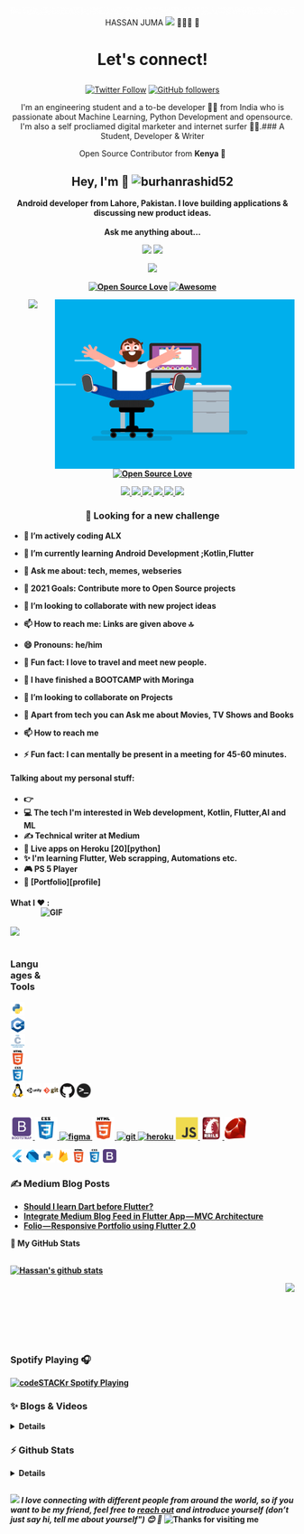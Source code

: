 #

<div align="center">

![Hello](Hello.gif)
HASSAN JUMA <img src="https://media.giphy.com/media/hvRJCLFzcasrR4ia7z/giphy.gif" width="25px"> 👩🏼‍💻 👋

<h1><p align="center">Let's connect!</p></h1>

[![Twitter Follow](https://img.shields.io/twitter/follow/okothhassanjuma?style=social)](https://twitter.com/intent/follow?screen_name=okothhassanjuma) [![GitHub followers](https://img.shields.io/github/followers/HASSAN1A?label=Follow&style=social)](https://github.com/HASSAN1A/?tab=follow)

I'm an engineering student and a to-be developer 👨‍💻 from India who is passionate about Machine Learning, Python Development and opensource. I'm also a self procliamed digital marketer and internet surfer 🏄‍♂️.### A Student, Developer & Writer

Open Source Contributor from <b>Kenya<b> 💚

## Hey, I'm 👋 <a align="left"> <img src="https://visitor-badge.glitch.me/badge?page_id=shoaibkakal.visitor-badge" alt="burhanrashid52" /> </a>

Android developer from Lahore, Pakistan. I love building applications & discussing new product ideas.
<br/>
<br/>
Ask me anything about...

<img src='https://img.shields.io/badge/Android-3DDC84?logo=android&logoColor=white&style=for-the-badge' height='25'/> <img src='https://img.shields.io/badge/kotlin-%230095D5.svg?&style=for-the-badge&logo=kotlin&logoColor=white' height='25'/>

![](https://visitor-badge.glitch.me/badge?page_id=m-HASSAN1A.HASSAN1A)

[![Open Source Love](https://badges.frapsoft.com/os/v2/open-source.svg?v=103)](https://github.com/HASSAN1A)
[![Awesome](https://cdn.rawgit.com/sindresorhus/awesome/d7305f38d29fed78fa85652e3a63e154dd8e8829/media/badge.svg)](https://github.com/HASSAN1A)

<img align="right" height="300" width="425" alt="" src="https://raw.githubusercontent.com/imanishbarnwal/imanishbarnwal/master/coder.gif" />

![](https://komarev.com/ghpvc/?username=imanishbarnwal&style=plastic)
[![Open Source Love](https://badges.frapsoft.com/os/v2/open-source.svg?v=103)](https://github.com/HASSAN1A)

<a href="https://twitter.com/okothhassanjuma">
    <img src="https://img.shields.io/badge/Twitter-1DA1F2?style=for-the-badge&logo=twitter&logoColor=white" />
</a>

<a href="https://www.instagram.com/hassan_.o_juma/">
    <img src="https://img.shields.io/badge/Instagram-E4405F?style=for-the-badge&logo=instagram&logoColor=white" />
</a>

<a href="https://www.linkedin.com/in/hassan-juma-b0a530101/">
    <img src="https://img.shields.io/badge/linkedin-%230077B5.svg?&style=for-the-badge&logo=linkedin&logoColor=white" />
</a>

<a href="https://hassan.medium.com/">
    <img src="https://img.shields.io/badge/Medium-12100E?style=for-the-badge&logo=medium&logoColor=white" />
</a>

<a href="https://www.facebook.com/juma.hassan.50">
    <img src="https://img.shields.io/badge/Facebook-1877F2?style=for-the-badge&logo=facebook&logoColor=white" />
</a>

<a href="https://stackoverflow.com/users/14121794/hassan-juma">
    <img src="https://img.shields.io/badge/Stack_Overflow-FE7A16?style=for-the-badge&logo=stack-overflow&logoColor=white" />
</a>
</div>
<h3 align="center">📌 Looking for a new challenge </h3>

- 🔭 I’m actively coding ALX
- 🌱 I’m currently learning Android Development ;Kotlin,Flutter
- 💬 Ask me about: tech, memes, webseries
- 🥅 2021 Goals: Contribute more to Open Source projects
- 👯 I’m looking to collaborate with new project ideas
- 📫 How to reach me: Links are given above 🔝
- 😄 Pronouns: he/him
- 🤪 Fun fact: I love to travel and meet new people.

- 🔭 I have finished a BOOTCAMP with Moringa
- 👯 I’m looking to collaborate on Projects
- 💬 Apart from tech you can Ask me about Movies, TV Shows and Books
- 📫 How to reach me
- ⚡ Fun fact: I can mentally be present in a meeting for 45-60 minutes.

#### Talking about my personal stuff:

- 👉
- 💻 The tech I'm interested in Web development, Kotlin, Flutter,AI and ML
- ✍ Technical writer at Medium
- 📱 Live apps on Heroku [20][python]
- ✨ I'm learning Flutter, Web scrapping, Automations etc.
- 🎮 PS 5 Player
- 📄 [Portfolio][profile]

<h4> What I ❤️ :

<img align="right" alt="GIF" src="https://github.com/abhisheknaiidu/abhisheknaiidu/blob/master/code.gif?raw=true" width="450" height="300" />

<br/>
<br/>
<br/>
<img align="left" src="https://github-readme-stats.vercel.app/api?username=HASSAN1A&show_icons=true&title_color=fff&icon_color=79ff97&text_color=9f9f9f&bg_color=151515"/>

<br/>
<br/>

### Languages & Tools

<p align="left"><code><img height="25" src="https://raw.githubusercontent.com/github/explore/80688e429a7d4ef2fca1e82350fe8e3517d3494d/topics/python/python.png"></code>
<code><img height="26" src="https://raw.githubusercontent.com/github/explore/5c058a388828bb5fde0bcafd4bc867b5bb3f26f3/topics/cpp/cpp.png"></code>
<code><img height="26" src="https://raw.githubusercontent.com/github/explore/80688e429a7d4ef2fca1e82350fe8e3517d3494d/topics/c/c.png"></code>
<code><img height="26" src="https://raw.githubusercontent.com/github/explore/80688e429a7d4ef2fca1e82350fe8e3517d3494d/topics/html/html.png"></code>
<code><img height="26" src="https://raw.githubusercontent.com/github/explore/80688e429a7d4ef2fca1e82350fe8e3517d3494d/topics/css/css.png"></code>
<code><img height="26" src="https://raw.githubusercontent.com/github/explore/80688e429a7d4ef2fca1e82350fe8e3517d3494d/topics/linux/linux.png"></code>
  <code><img height="26" src="https://raw.githubusercontent.com/github/explore/80688e429a7d4ef2fca1e82350fe8e3517d3494d/topics/unity/unity.png"></code>
<code><img height="26" src="https://raw.githubusercontent.com/github/explore/80688e429a7d4ef2fca1e82350fe8e3517d3494d/topics/git/git.png"></code>
<code><img height="26" src="https://raw.githubusercontent.com/github/explore/78df643247d429f6cc873026c0622819ad797942/topics/github/github.png"></code>
<code><img height="26" src="https://raw.githubusercontent.com/github/explore/80688e429a7d4ef2fca1e82350fe8e3517d3494d/topics/terminal/terminal.png"></code></p></br>

<a href="https://getbootstrap.com" target="_blank" margin-left="40px"> 
<img src="https://raw.githubusercontent.com/devicons/devicon/master/icons/bootstrap/bootstrap-plain-wordmark.svg" alt="bootstrap" width="40" height="40"/> </a> <a href="https://www.w3schools.com/css/" target="_blank"> <img src="https://raw.githubusercontent.com/devicons/devicon/master/icons/css3/css3-original-wordmark.svg" alt="css3" width="40" height="40"/> </a> <a href="https://www.figma.com/" target="_blank"> <img src="https://www.vectorlogo.zone/logos/figma/figma-icon.svg" alt="figma" width="40" height="40"/> </a><a href="https://www.w3.org/html/" target="_blank"> <img src="https://raw.githubusercontent.com/devicons/devicon/master/icons/html5/html5-original-wordmark.svg" alt="html5" width="40" height="40"/> </a><a href="https://git-scm.com/" target="_blank"> <img src="https://www.vectorlogo.zone/logos/git-scm/git-scm-icon.svg" alt="git" width="40" height="40"/> </a> <a href="https://heroku.com" target="_blank"> <img src="https://www.vectorlogo.zone/logos/heroku/heroku-icon.svg" alt="heroku" width="40" height="40"/> </a>  <a href="https://developer.mozilla.org/en-US/docs/Web/JavaScript" target="_blank"> <img src="https://raw.githubusercontent.com/devicons/devicon/master/icons/javascript/javascript-original.svg" alt="javascript" width="40" height="40"/> </a> <a href="https://rubyonrails.org" target="_blank"> <img src="https://raw.githubusercontent.com/devicons/devicon/master/icons/rails/rails-original-wordmark.svg" alt="rails" width="40" height="40"/> </a> <a href="https://www.ruby-lang.org/en/" target="_blank"> <img src="https://raw.githubusercontent.com/devicons/devicon/master/icons/ruby/ruby-original.svg" alt="ruby" width="40" height="40"/> </a> </p>
</h4>

<code><img width=24px src="https://raw.githubusercontent.com/github/explore/80688e429a7d4ef2fca1e82350fe8e3517d3494d/topics/flutter/flutter.png"></code>
<code><img width=24px src="https://raw.githubusercontent.com/github/explore/80688e429a7d4ef2fca1e82350fe8e3517d3494d/topics/dart/dart.png"></code>
<code><img width=24px src="https://raw.githubusercontent.com/github/explore/80688e429a7d4ef2fca1e82350fe8e3517d3494d/topics/python/python.png"></code>
<code><img width=24px src="https://raw.githubusercontent.com/github/explore/80688e429a7d4ef2fca1e82350fe8e3517d3494d/topics/firebase/firebase.png"></code>
<code><img width=24px src="https://raw.githubusercontent.com/github/explore/80688e429a7d4ef2fca1e82350fe8e3517d3494d/topics/html/html.png"></code>
<code><img width=24px src="https://raw.githubusercontent.com/github/explore/80688e429a7d4ef2fca1e82350fe8e3517d3494d/topics/css/css.png"></code>
<code><img width=24px src="https://raw.githubusercontent.com/github/explore/80688e429a7d4ef2fca1e82350fe8e3517d3494d/topics/bootstrap/bootstrap.png"></code>

### ✍ Medium Blog Posts

<!-- BLOG-POST-LIST:START -->
- [Should I learn Dart before Flutter?](https://itnext.io/should-i-learn-dart-before-flutter-55893ab9ca84?source=rss-198dec8dcf4a------2)
- [Integrate Medium Blog Feed in Flutter App — MVC Architecture](https://itnext.io/integrate-medium-blog-feed-in-flutter-app-mvc-architecture-3e0b3c90bfa3?source=rss-198dec8dcf4a------2)
- [Folio — Responsive Portfolio using Flutter 2.0](https://itnext.io/folio-responsive-portfolio-using-flutter-2-0-86ae3e6cce4f?source=rss-198dec8dcf4a------2)
<!-- BLOG-POST-LIST:END -->

<summary>📝 My GitHub Stats</summary>
<br>

[![Hassan's github stats](https://github-readme-stats.vercel.app/api?username=HASSAN1A&theme=gotham)](https://github.com/HASSAN1A/github-readme-stats)

<a href="https://github.com/iampawan">
  <img align="right" src="https://github-readme-stats.vercel.app/api/top-langs/?username=HASSAN1A&theme=tokyonight&hide_langs_below=1" />
</a>
<br/>
<br/>
<br/>
<br/>
<br/>
<br/>

### Spotify Playing 🎧

[<img src="https://now-playing-codestackr.vercel.app/api/spotify-playing" alt="codeSTACKr Spotify Playing" width="350" />](https://open.spotify.com/user/ykstv4r8kvi00hlge7sw84jk1)

### ✨ Blogs & Videos

<details>

#### 📕 Latest Blog Posts

<!-- BLOG-POST-LIST:START -->

- [CovidOff | Covid19 Lead Generation Platform](https://blogs.manishbarnwal.tech/covidoff)
- [My Experience In MLH Local Hack Day: Build | Tech-Bubble](https://dev.to/HASSAN1A/my-experience-in-mlh-local-hack-day-build-tech-bubble-39al)
- [My Experience in the Hacker Community | MLH LHD: Build](https://blogs.HASSAN1A.tech/experience-in-hacker-community)
- [Microsoft Learn Student Ambassador, SELECTED](https://blogs.HASSAN1A.tech/microsoft-learn-student-ambassador)
<!-- BLOG-POST-LIST:END -->

➡️

#### 📺 Latest YouTube Videos

<!-- YOUTUBE:START -->

- [Workshop on Microsoft Azure Fundamentals | MLSA | Manish Kumar Barnwal](https://www.youtube.com/watch?v=y5f4pf1t8sY)
- [Microsoft Learn Student Ambassador Swag Kit Unboxing!! | MLSA Beta 🔥🔥](https://www.youtube.com/watch?v=b0UjXY1Lbko)
- [Microsoft Learn Student Ambassador Application [SELECTED]](https://www.youtube.com/watch?v=os6GucVenSY)
- [Unboxing Environment Friendly Swags!!! By FACEBOOK #BuildwithFacebook](https://www.youtube.com/watch?v=mkMOgsdpYM0)
<!-- YOUTUBE:END -->

➡️ [more videos...](https://www.youtube.com/channel/UCfpqdFu1khxUN54jiwdF3zQ)

---

</details>

### ⚡ Github Stats

<details>	
  
<img src="https://github-readme-stats.vercel.app/api?username=HASSAN1A&show_icons=true&hide_border=true&count_private=true">
<img src="https://github-readme-stats.vercel.app/api/top-langs/?username=HASSAN1A&show_icons=true&hide_border=true&layout=compact&langs_count=8">
<p align="center">
  <img src="https://github-readme-streak-stats.herokuapp.com/?user=HASSAN1A&show_icons=true&hide_border=true">
</p>

![Hassan's GitHub Activity graph](https://activity-graph.herokuapp.com/graph?username=HASSAN1A&theme=dracula)

</details>

<!--footer-->

##

<img src="https://media.giphy.com/media/LnQjpWaON8nhr21vNW/giphy.gif" width="60"> <em><b>I love connecting with different people from around the world, so if you want to be my friend, feel free to [reach out](https://www.linkedin.com/in/i) and introduce yourself (don’t just say hi, tell me about yourself")</b> 😊 💜</em>
<img height="120" alt="Thanks for visiting me" width="100%" src="https://raw.githubusercontent.com/BrunnerLivio/brunnerlivio/master/images/marquee.svg" />

<!--
**imanishbarnwal/imanishbarnwal** is a ✨ _special_ ✨ repository because its `README.md` (this file) appears on your GitHub profile.

Here are some ideas to get you started:

- 🔭 I’m currently working on ...
- 🌱 I’m currently learning ...
- 👯 I’m looking to collaborate on ...
- 🤔 I’m looking for help with ...
- 💬 Ask me about ...
- 📫 How to reach me: ...
- 😄 Pronouns: ...
- ⚡ Fun fact: ...
-->
